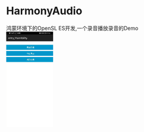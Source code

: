 # HarmonyAudio
鸿蒙环境下的OpenSL ES开发,一个录音播放录音的Demo \
<img src="screenshot/5dd4e1437262d6c00cc4eaba3871250.jpg" width="25%" >
